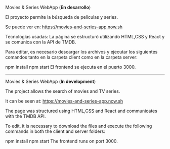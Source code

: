 Movies & Series WebApp (**En desarrollo**)

El proyecto permite la búsqueda de películas y series.

Se puede ver en: https://movies-and-series-app.now.sh


Tecnologías usadas: La página se estructuró utilizando HTML,CSS y React y se comunica con la API de TMDB.

Para editar, es necesario descargar los archivos y ejecutar los siguientes comandos tanto en la carpeta client como en la carpeta server:

npm install
npm start
El frontend se ejecuta en el puerto 3000.

-----------
Movies & Series WebApp  (**In development**)

The project allows the search of movies and TV series.

It can be seen at: https://movies-and-series-app.now.sh

The page was structured using HTML,CSS and React and communicates with the TMDB API.

To edit, it is necessary to download the files and execute the following commands in both the client and server folders:

npm install
npm start
The frontend runs on port 3000.